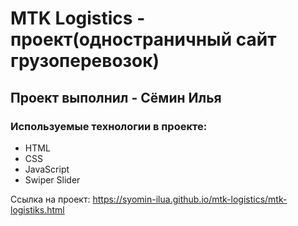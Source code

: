 # MTK Logistics - проект(одностраничный сайт грузоперевозок)
## Проект выполнил - Сёмин Илья
### Используемые технологии в проекте: 
- HTML
- CSS
- JavaScript
- Swiper Slider

Ссылка на проект: https://syomin-ilua.github.io/mtk-logistics/mtk-logistiks.html
